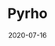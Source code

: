 ---
title: Pyrho
layout: default
modal-id: 3
date: 2020-07-16
img: pyrho.jpg
alt: image-alt
project-date: April 2020
category: Software Development
action: <a href="https://github.com/ashtonmv/pyrho">Check out the project</a>
description: Pyrho is a real-space DFT code written in Python. It is not built to be super-fast or scalable- instead, it is built to be super-readable. In the last few decades, thousands of Ph.D.'s have been given to hard-working theoreticians who solved complex scientific problems using density functional theory (DFT) codes that they don't really understand. Pyrho exists to make the "under-the hood" foundation for most DFT codes accessible to those of us who aren't brave enough to dive into the source code of research grade DFT software packages.
---